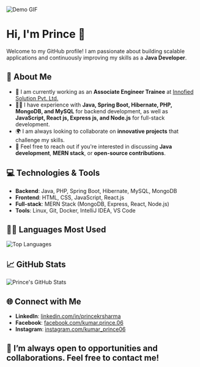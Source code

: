 ![Demo GIF](https://github.com/kumarprince06/kumarprince06/raw/main/assets/200w.gif)

# Hi, I'm Prince 👋

Welcome to my GitHub profile! I am passionate about building scalable applications and continuously improving my skills as a **Java Developer**.

## 🌱 About Me
- 🚀 I am currently working as an **Associate Engineer Trainee** at [Innofied Solution Pvt. Ltd.](https://www.innofied.com)
- 👨‍💻 I have experience with **Java, Spring Boot, Hibernate, PHP, MongoDB, and MySQL** for backend development, as well as **JavaScript, React js, Express js, and Node.js** for full-stack development.
- 🌍 I am always looking to collaborate on **innovative projects** that challenge my skills.
- 🤝 Feel free to reach out if you're interested in discussing **Java development**, **MERN stack**, or **open-source contributions**.

## 💻 Technologies & Tools
- **Backend**: Java, PHP, Spring Boot, Hibernate, MySQL, MongoDB
- **Frontend**: HTML, CSS, JavaScript, React.js
- **Full-stack**: MERN Stack (MongoDB, Express, React, Node.js)
- **Tools**: Linux, Git, Docker, IntelliJ IDEA, VS Code

## 🧑‍💻 Languages Most Used
![Top Languages](https://github-readme-stats.vercel.app/api/top-langs/?username=kumarprince06&layout=compact&langs_count=6)

## 📈 GitHub Stats
![Prince's GitHub Stats](https://github-readme-stats.vercel.app/api?username=kumarprince06&show_icons=true&count_private=true&hide_title=true)

## 🌐 Connect with Me
- **LinkedIn**: [linkedin.com/in/princekrsharma](https://www.linkedin.com/in/kumarprince06)
- **Facebook**: [facebook.com/kumar.prince.06](https://www.facebook.com/kumar.prince.06/)
- **Instagram**: [instagram.com/kumar_prince06](https://www.instagram.com/kumar_prince06/)

## 🎯 I’m always open to opportunities and collaborations. Feel free to contact me!

